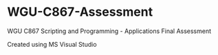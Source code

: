 # WGU-C867-Assessment
WGU C867 Scripting and Programming - Applications Final Assessment

Created using MS Visual Studio
